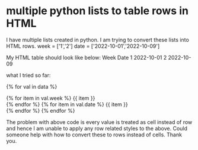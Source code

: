 
# multiple python lists to table rows in HTML

I have multiple lists created in python. I am trying to convert these lists into HTML rows.
week = ['1','2']
date = ['2022-10-01','2022-10-09']

My HTML table should look like below:
Week     Date
1        2022-10-01
2        2022-10-09

what I tried so far:


{% for val in data %}
<tr>
  <td>
    {% for item in val.week %} {{ item }} <br> {% endfor %}
  </td>
  <td>
    {% for item in val.date %} {{ item }} <br> {% endfor %}
  </td>
</tr>
{% endfor %}



The problem with above code is every value is treated as cell instead of row and hence I am unable to apply any row related styles to the above.
Could someone help with how to convert these to rows instead of cells.
Thank you.

        